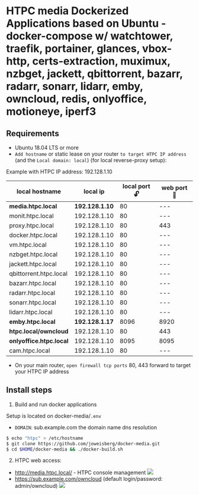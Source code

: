 # HTPC media Dockerized Applications based on Ubuntu - docker-compose w/ watchtower, traefik, portainer, glances, vbox-http, certs-extraction, muximux, nzbget, jackett, qbittorrent, bazarr, radarr, sonarr, lidarr, emby, owncloud, redis, onlyoffice, motioneye, iperf3

## Requirements
* Ubuntu 18.04 LTS or more
* `Add hostname` or static lease on your router `to target HTPC IP address` (and the `Local domain: local`) (for local reverse-proxy setup):

Example with HTPC IP address: 192.128.1.10

| local hostname | local ip | local port :unlock: | web port :key: |
| --- | --- | --- | --- |
|  **media.htpc.local** | **192.128.1.10** | 80 | --- |
|  monit.htpc.local | 192.128.1.10 | 80 | --- |
|  proxy.htpc.local | 192.128.1.10 | 80 | 443 |
|  docker.htpc.local | 192.128.1.10 | 80 | --- |
|  vm.htpc.local | 192.128.1.10 | 80 | --- |
|  nzbget.htpc.local | 192.128.1.10 | 80 | --- |
|  jackett.htpc.local | 192.128.1.10 | 80 | --- |
|  qbittorrent.htpc.local | 192.128.1.10 | 80 | --- |
|  bazarr.htpc.local | 192.128.1.10 | 80 | --- |
|  radarr.htpc.local | 192.128.1.10 | 80 | --- |
|  sonarr.htpc.local | 192.128.1.10 | 80 | --- |
|  lidarr.htpc.local | 192.128.1.10 | 80 | --- |
|  **emby.htpc.local** | **192.128.1.17** | 8096 | 8920 |
|  **htpc.local/owncloud** | 192.128.1.10 | 80 | 443 |
|  **onlyoffice.htpc.local** | 192.128.1.10 | 8095 | 8095 |
|  cam.htpc.local | 192.128.1.10 | 80 | --- |

* On your main router, `open firewall tcp ports` 80, 443 forward to target your HTPC IP address

## Install steps
1. Build and run docker applications

Setup is located on docker-media/`.env`
* `DOMAIN`: sub.example.com the domain name dns resolution

```bash
$ echo "htpc" > /etc/hostname
$ git clone https://github.com/joweisberg/docker-media.git
$ cd $HOME/docker-media && ./docker-build.sh
```

2. HTPC web access:

* http://media.htpc.local/ - HTPC console management
![](https://raw.githubusercontent.com/joweisberg/docker-media/main/.img/home.png)
* https://sub.example.com/owncloud (default login/password: admin/owncloud)
![](https://raw.githubusercontent.com/joweisberg/docker-media/main/.img/owncloud.png)
